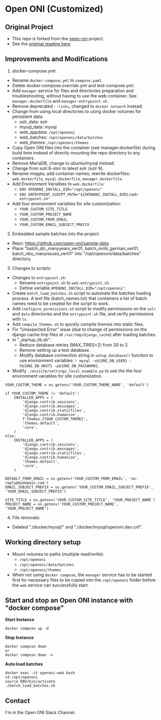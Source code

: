 # Open ONI (Customized)

## Original Project

- This repo is forked from the [open-oni](https://github.com/open-oni/open-oni) project.
- See the [original readme here](https://github.com/open-oni/open-oni/blob/dev/README.md)

## Improvements and Modifications

1. docker-compose.yml:
- Rename `docker-compose.yml` to `compose.yaml`.
- Delete docker-compose.override.yml and test-compose.yml.
- Add `manager` service for files and directories preparation and troubleshooting, without having to use the web container. See `manager.dockerfile` and `manager-entrypoint.sh`.
- Remove deprecated `--links`, changed to `docker network` instead.
- Change from using local directories to using docker volumes for persistent data.
    - solr_data: solr
    - mysql_data: mysql
    - web_appdata: `/opt/openoni`
    - web_batches: `/opt/openoni/data/batches`
    - web_themes: `/opt/openoni/themes`
- Copy Open ONI files into the container (see manager.dockerfile) during build time instead of directly mounting the repo directory to any containers.
- Remove MariaDB, change to ubuntu/mysql instead.
- Change from solr:8-slim to latest solr (solr 9).
- Rename images; add container names; rewrite dockerfiles: `web.dockerfile`, `mysql.dockerfile`, `manager.dockerfile`.
- Add Environment Varialbes to `web.dockerfile`:
    - `ENV OPENONI_INSTALL_DIR="/opt/openoni"`
    - `ENV ENTRYPOINT_SCRIPT_PATH="${OPENONI_INSTALL_DIR}/web-entrypoint.sh"`
- Add four environment variables for site customization:
    - `YOUR_CUSTOM_SITE_TITLE`
    - `YOUR_CUSTOM_PROJECT_NAME`
    - `YOUR_CUSTOM_FROM_EMAIL`
    - `YOUR_CUSTOM_EMAIL_SUBJECT_PREFIX`

2. Embedded sample batches into the project:
- Repo: https://github.com/open-oni/sample-data .
- Place "batch_dlc_manyyears_ver01, batch_mnhi_german_ver01, batch_nbu_manyissues_ver01" into "/opt/openoni/data/batches" directory.

3. Changes to scripts:
- Changes to `entrypoint.sh`:
    - Rename `entrypoint.sh` to `web-entrypoint.sh`.
    - Define variable `OPENONI_INSTALL_DIR="/opt/openoni"`.
- Create `batch_load_batches.sh` script to automate the batches loading process. A text file (batch_names.txt) that containers a list of batch names need to be created for the script to work.
- Add `configure_permissions.sh` script to modify permissions on the `solr` and `data` directories and the `entrypoint.sh` file, and verify permissions with `ls`.
- Add `compile_themes.sh` to quickly compile themes into static files.
- Fix "Unexpected Error" issue (due to change of permissions on the django cache tmp files at `/var/tmp/django_cache`) after loading batches.
- In "_startup_lib.sh":
    - Reduce database retries (MAX_TRIES=2) from 30 to 2.
    - Remove setting up a test database.
    - Modify database connection string in `setup_database()` function to use environment variables: `! mysql -u${ONI_DB_USER} -h${ONI_DB_HOST} -p${ONI_DB_PASSWORD}`.
- Modify `./onisite/settings_local_example.py` to use the the four environment variables for site customization.
```
YOUR_CUSTOM_THEME = os.getenv('YOUR_CUSTOM_THEME_NAME', 'default')

if YOUR_CUSTOM_THEME != 'default':
    INSTALLED_APPS = (
        'django.contrib.sessions',
        'django.contrib.messages',
        'django.contrib.staticfiles',
        'django.contrib.humanize',
        f'themes.{YOUR_CUSTOM_THEME}',
        'themes.default',
        'core',
    )
else:
    INSTALLED_APPS = (
        'django.contrib.sessions',
        'django.contrib.messages',
        'django.contrib.staticfiles',
        'django.contrib.humanize',
        'themes.default',
        'core',
    )

DEFAULT_FROM_EMAIL = os.getenv('YOUR_CUSTOM_FROM_EMAIL', 'no-reply@mydomain.com')
EMAIL_SUBJECT_PREFIX = os.getenv('YOUR_CUSTOM_EMAIL_SUBJECT_PREFIX', 'YOUR_EMAIL_SUBJECT_PREFIX')

SITE_TITLE = os.getenv('YOUR_CUSTOM_SITE_TITLE', 'YOUR_PROJECT_NAME')
PROJECT_NAME = os.getenv('YOUR_CUSTOM_PROJECT_NAME', 'YOUR_PROJECT_NAME')
```

4. File removals:
- Deleted "./docker/mysql/" and "./docker/mysql/openoni.dev.cnf".

## Working directory setup

- Mount volumes to paths (multiple read/write):
    - `/opt/openoni`
    - `/opt/openoni/data/batches`
    - `/opt/openoni/themes`
- When not using `docker compose`, the `manager` service has to be started first for necessary files to be copied into the `/opt/openoni` folder before the `web` service can successfully start.

## Start and stop an Open ONI instance with "docker compose"

**Start Instance**
```
docker compose up -d
```

**Stop Instance**
```
docker compose down
or
docker compose down -v
```

**Auto load batches**
```
docker exec -it openoni-web bash
cd /opt/openoni
source ENV/bin/activate
./batch_load_batches.sh
```

## Contact
I'm in the Open ONI Slack Channel.